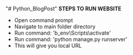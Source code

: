"# Python_BlogPost" 
**STEPS TO RUN WEBSITE**
- Open command prompt
- Navigate to main folder directory
- Run command: 'b_env\Scripts\activate'
- Run command: 'python manage.py runserver'
- This will give you local URL
